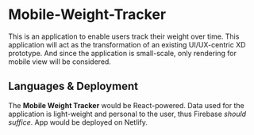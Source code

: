 # Mobile-Weight-Tracker

This is an application to enable users track their weight over time. This application will act as the transformation of an existing UI/UX-centric XD prototype. And since the application is small-scale, only rendering for mobile view will be considered. 

## Languages & Deployment

The **Mobile Weight Tracker** would be React-powered. Data used for the application is light-weight and personal to the user, thus Firebase *should suffice*. 
App would be deployed on Netlify. 
